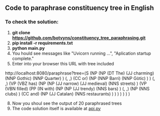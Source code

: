 ## Code to paraphrase constituency tree in English

### To check the solution:
1. **git clone https://github.com/botvyns/constituency_tree_paraphrasing.git**
2. **pip install -r requirements.txt**
3. **python main.py**
4. You hould see messages like "Uvicorn running ...", "Aplication startup complete."
5. Enter into your browser this URL with tree included


http://localhost:8080/paraphrase?tree=(S (NP (NP (DT The) (JJ charming) (NNP Gothic) (NNP Quarter) ) (, ,) (CC or) (NP (NNP Barri) (NNP Gòtic) ) ) (, ,) (VP (VBZ has) (NP (NP (JJ narrow) (JJ medieval) (NNS streets) ) (VP (VBN filled) (PP (IN with) (NP (NP (JJ trendy) (NNS bars) ) (, ,) (NP (NNS clubs) ) (CC and) (NP (JJ Catalan) (NNS restaurants) ) ) ) ) ) ) )


8. Now you shoul see the output of 20 paraphrased trees
9. The code solution itself is available at [api.py](https://github.com/botvyns/constituency_tree_paraphrasing/blob/master/app/api.py)
